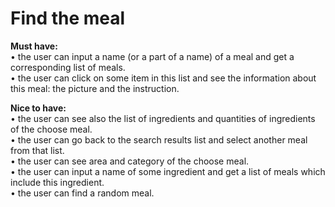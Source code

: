 <h1>Find the meal</h1>

**Must have:**
<br>• the user can input a name (or a part of a name) of a meal and get a corresponding list of meals.
<br>• the user can click on some item in this list and see the information about this meal: the picture and the instruction.

**Nice to have:**
<br>• the user can see also the list of ingredients and quantities of ingredients of the choose meal.
<br>• the user can go back to the search results list and select another meal from that list.
<br>• the user can see area and category of the choose meal.
<br>• the user can input a name of some ingredient and get a list of meals which include this ingredient.
<br>• the user can find a random meal.
